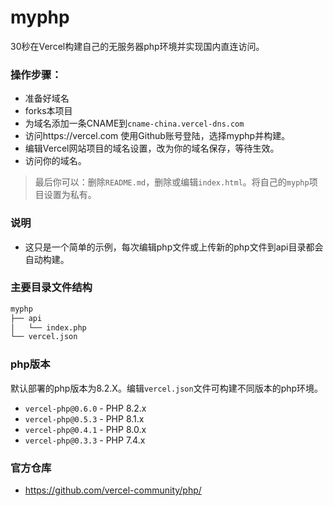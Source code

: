 # myphp
30秒在Vercel构建自己的无服务器php环境并实现国内直连访问。
### 操作步骤：
- 准备好域名
- forks本项目
- 为域名添加一条CNAME到`cname-china.vercel-dns.com`
- 访问https://vercel.com 使用Github账号登陆，选择myphp并构建。
- 编辑Vercel网站项目的域名设置，改为你的域名保存，等待生效。
- 访问你的域名。
> 最后你可以：删除`README.md`，删除或编辑`index.html`。将自己的`myphp`项目设置为私有。
### 说明
- 这只是一个简单的示例，每次编辑php文件或上传新的php文件到api目录都会自动构建。

### 主要目录文件结构
```sh
myphp
├── api
│   └── index.php
└── vercel.json
```
### php版本
默认部署的php版本为8.2.X。编辑`vercel.json`文件可构建不同版本的php环境。
- `vercel-php@0.6.0` - PHP 8.2.x
- `vercel-php@0.5.3` - PHP 8.1.x
- `vercel-php@0.4.1` - PHP 8.0.x
- `vercel-php@0.3.3` - PHP 7.4.x
### 官方仓库
- https://github.com/vercel-community/php/
